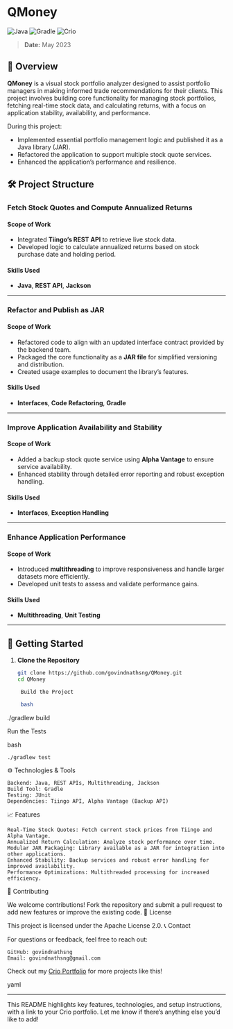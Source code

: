 # QMoney

![Java](https://img.shields.io/badge/Java-ED8B00?style=for-the-badge&logo=java&logoColor=white)
![Gradle](https://img.shields.io/badge/Gradle-02303A?style=for-the-badge&logo=gradle&logoColor=white)
![Crio](https://img.shields.io/badge/Crio-Learn%20by%20Doing-FFDD00?style=for-the-badge&logo=crio)

> **Date:** May 2023

## 📘 Overview
**QMoney** is a visual stock portfolio analyzer designed to assist portfolio managers in making informed trade recommendations for their clients. This project involves building core functionality for managing stock portfolios, fetching real-time stock data, and calculating returns, with a focus on application stability, availability, and performance.

During this project:
- Implemented essential portfolio management logic and published it as a Java library (JAR).
- Refactored the application to support multiple stock quote services.
- Enhanced the application’s performance and resilience.

## 🛠️ Project Structure

### **Fetch Stock Quotes and Compute Annualized Returns**
#### Scope of Work
- Integrated **Tiingo’s REST API** to retrieve live stock data.
- Developed logic to calculate annualized returns based on stock purchase date and holding period.

#### Skills Used
- **Java**, **REST API**, **Jackson**

---

### **Refactor and Publish as JAR**
#### Scope of Work
- Refactored code to align with an updated interface contract provided by the backend team.
- Packaged the core functionality as a **JAR file** for simplified versioning and distribution.
- Created usage examples to document the library’s features.

#### Skills Used
- **Interfaces**, **Code Refactoring**, **Gradle**

---

### **Improve Application Availability and Stability**
#### Scope of Work
- Added a backup stock quote service using **Alpha Vantage** to ensure service availability.
- Enhanced stability through detailed error reporting and robust exception handling.

#### Skills Used
- **Interfaces**, **Exception Handling**

---

### **Enhance Application Performance**
#### Scope of Work
- Introduced **multithreading** to improve responsiveness and handle larger datasets more efficiently.
- Developed unit tests to assess and validate performance gains.

#### Skills Used
- **Multithreading**, **Unit Testing**

---

## 🚀 Getting Started

1. **Clone the Repository**
   ```bash
   git clone https://github.com/govindnathsng/QMoney.git
   cd QMoney

    Build the Project

    bash

./gradlew build

Run the Tests

bash

    ./gradlew test

⚙️ Technologies & Tools

    Backend: Java, REST APIs, Multithreading, Jackson
    Build Tool: Gradle
    Testing: JUnit
    Dependencies: Tiingo API, Alpha Vantage (Backup API)

📈 Features

    Real-Time Stock Quotes: Fetch current stock prices from Tiingo and Alpha Vantage.
    Annualized Return Calculation: Analyze stock performance over time.
    Modular JAR Packaging: Library available as a JAR for integration into other applications.
    Enhanced Stability: Backup services and robust error handling for improved availability.
    Performance Optimizations: Multithreaded processing for increased efficiency.

🤝 Contributing

We welcome contributions! Fork the repository and submit a pull request to add new features or improve the existing code.
📄 License

This project is licensed under the Apache License 2.0.
📞 Contact

For questions or feedback, feel free to reach out:

    GitHub: govindnathsng
    Email: govindnathsng@gmail.com

Check out my <a href="https://www.crio.do/learn/portfolio/govindnathsng/" target="_blank">Crio Portfolio</a> for more projects like this!

yaml


---

This README highlights key features, technologies, and setup instructions, with a link to your Crio portfolio. Let me know if there’s anything else you’d like to add!
